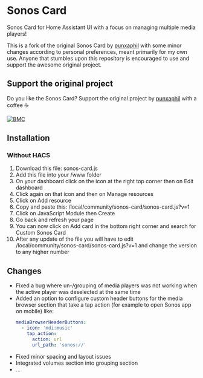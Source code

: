 # Sonos Card

Sonos Card for Home Assistant UI with a focus on managing multiple media players!

This is a fork of the original Sonos Card by [punxaphil](https://github.com/punxaphil/custom-sonos-card) with some minor changes according to personal preferences, meant primarily for my own use. Anyone that stumbles upon this repository is encouraged to use and support the awesome original project.
## Support the original project

Do you like the Sonos Card? Support the original project by [punxaphil](https://github.com/punxaphil/custom-sonos-card) with a coffee ☕️

[![BMC](https://www.buymeacoffee.com/assets/img/custom_images/white_img.png)](https://www.buymeacoffee.com/punxaphil)

## Installation

### Without HACS

1. Download this file: sonos-card.js
2. Add this file into your <config>/www folder
3. On your dashboard click on the icon at the right top corner then on Edit dashboard
4. Click again on that icon and then on Manage resources
5. Click on Add resource
6. Copy and paste this: /local/community/sonos-card/sonos-card.js?v=1
7. Click on JavaScript Module then Create
8. Go back and refresh your page
9. You can now click on Add card in the bottom right corner and search for Custom Sonos Card
10. After any update of the file you will have to edit /local/community/sonos-card/sonos-card.js?v=1 and change the version to any higher number

## Changes

* Fixed a bug where un-/grouping of media players was not working when the active player was deselected at the same time
* Added an option to configure custom header buttons for the media browser section that take a tap action (for example to open Sonos app on mobile) like:
  ```yaml
  mediaBrowserHeaderButtons:
    - icon: 'mdi:music'
      tap_action:
        action: url
        url_path: 'sonos://'
  ```
* Fixed minor spacing and layout issues
* Integrated volumes section into grouping section
* ...